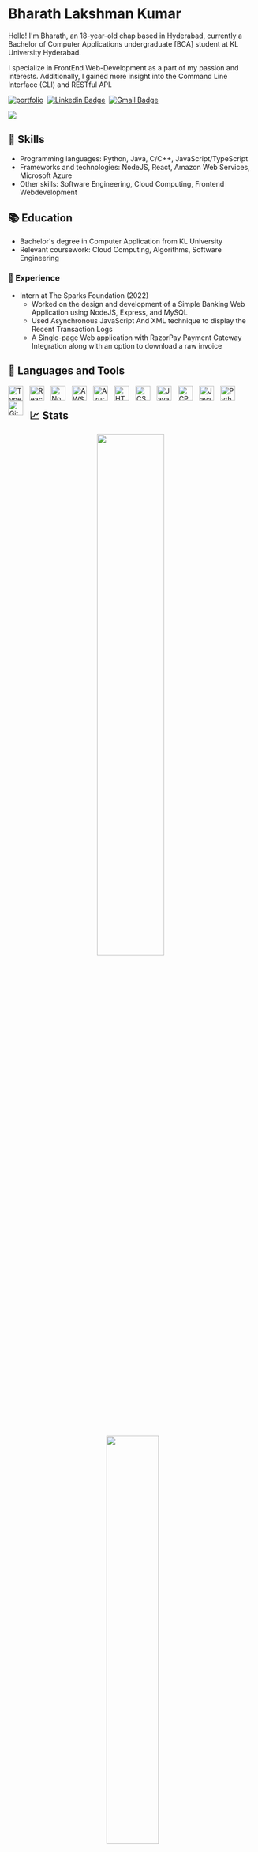 # Bharath Lakshman Kumar

Hello! I'm Bharath, an 18-year-old chap based in Hyderabad, currently a Bachelor of Computer Applications undergraduate [BCA] student at KL University Hyderabad.

 I specialize in FrontEnd Web-Development as a part of my passion and interests. Additionally, I gained more insight into the Command Line Interface (CLI) and RESTful API.
 
 <p align="center">
 
 [![portfolio](https://img.shields.io/badge/-portfolio-black?style=flat-square?style=for-the-badge&logo=ko-fi&logoColor=white)](https://BharathBandi.me)  &nbsp;[![Linkedin Badge](https://img.shields.io/badge/-bharathxd-blue?style=flat-square&logo=Linkedin&logoColor=white&link=https://www.linkedin.com/in/bharathxd/)](https://www.linkedin.com/in/bharathxd/)  &nbsp;[![Gmail Badge](https://img.shields.io/badge/-bharatlaxmonkumarb2@gmail.com-c14438?style=flat-square&logo=Gmail&logoColor=white&link=mailto:bharatlaxmonkumarb2@gmail.com)](bharatlaxmonkumarb2@gmail.com)
</p>

<img src="https://github-readme-activity-graph.cyclic.app/graph?username=bharathxd&theme=github">

## 🎩 Skills

- Programming languages: Python, Java, C/C++, JavaScript/TypeScript
- Frameworks and technologies: NodeJS, React, Amazon Web Services, Microsoft Azure
- Other skills: Software Engineering, Cloud Computing, Frontend Webdevelopment

## 📚 Education

- Bachelor's degree in Computer Application from KL University
- Relevant coursework: Cloud Computing, Algorithms, Software Engineering

### 💼 Experience

- Intern at The Sparks Foundation (2022)
  - Worked on the design and development of a Simple Banking Web Application using NodeJS, Express, and MySQL
  - Used Asynchronous JavaScript And XML technique to display the Recent Transaction Logs
  - A Single-page Web application with RazorPay Payment Gateway Integration along with an option to download a raw invoice

## 🧰 Languages and Tools

<img align="left" alt="TypeScript" width="30px" style="padding-right:10px;"  src="https://cdn.jsdelivr.net/gh/devicons/devicon/icons/typescript/typescript-original.svg" />
<img align="left" alt="React" width="30px" style="padding-right:10px;"  src="https://cdn.jsdelivr.net/gh/devicons/devicon/icons/react/react-original.svg" />
<img align="left" alt="NodeJS" width="30px" style="padding-right:10px;"  src="https://cdn.jsdelivr.net/gh/devicons/devicon/icons/nodejs/nodejs-original.svg" />          
<img align="left" alt="AWS" width="30px" style="padding-right:10px;"  src="https://cdn.jsdelivr.net/gh/devicons/devicon/icons/amazonwebservices/amazonwebservices-original.svg" />
<img align="left" alt="Azure" width="30px" style="padding-right:10px;"  src="https://cdn.jsdelivr.net/gh/devicons/devicon/icons/azure/azure-original.svg" />                    
<img align="left" alt="HTML5" width="30px" style="padding-right:10px;"  src="https://cdn.jsdelivr.net/gh/devicons/devicon/icons/html5/html5-original.svg" />
<img align="left" alt="CSS3" width="30px" style="padding-right:10px;"  src="https://cdn.jsdelivr.net/gh/devicons/devicon/icons/css3/css3-original.svg" />
<img align="left" alt="JavaScript" width="30px" style="padding-right:10px;"  src="https://cdn.jsdelivr.net/gh/devicons/devicon/icons/javascript/javascript-original.svg" />
<img align="left" alt="CPP" width="30px" style="padding-right:10px;"  src="https://cdn.jsdelivr.net/gh/devicons/devicon/icons/cplusplus/cplusplus-line.svg" />
<img align="left" alt="Java Core" width="30px" style="padding-right:10px;"  src="https://cdn.jsdelivr.net/gh/devicons/devicon/icons/java/java-original.svg" />
<img align="left" alt="Python3" width="30px" style="padding-right:10px;"  src="https://cdn.jsdelivr.net/gh/devicons/devicon/icons/python/python-original.svg" />
<img align="left" alt="Git" width="30px" style="padding-right:10px;"  src="https://cdn.jsdelivr.net/gh/devicons/devicon/icons/git/git-original.svg" />

<br />

## 📈 Stats
<p align="center" >
	
  <img width="52%" src="https://github-readme-stats.vercel.app/api?username=bharathxd&show_icons=true&theme=dark#gh-dark-mode-only" />
  &nbsp;
    <img width="46%" src="https://github-readme-stats.vercel.app/api/top-langs/?username=bharathxd&layout=compact&langs_count=6&theme=dark#gh-dark-mode-only" />
  <img width="100%" src="https://github-readme-streak-stats.herokuapp.com/?user=bharathxd&theme=dark#gh-dark-mode-only" />
</p>






